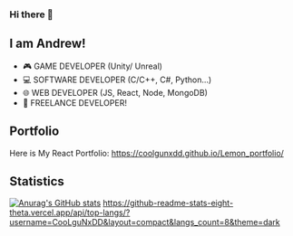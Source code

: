 ### Hi there 👋

## I am Andrew!

- 🎮 GAME DEVELOPER (Unity/ Unreal)
- 💻 SOFTWARE DEVELOPER (C/C++, C#, Python...)
- 🌐 WEB DEVELOPER (JS, React, Node, MongoDB)
- 🙌 FREELANCE DEVELOPER!

## Portfolio
Here is My React Portfolio: https://coolgunxdd.github.io/Lemon_portfolio/ 

## Statistics
[![Anurag's GitHub stats](https://github-readme-stats.vercel.app/api?username=CooLguNxDD&theme=dark)](https://github.com/anuraghazra/github-readme-stats)
https://github-readme-stats-eight-theta.vercel.app/api/top-langs/?username=CooLguNxDD&layout=compact&langs_count=8&theme=dark


<!--
**CooLguNxDD/CooLguNxDD** is a ✨ _special_ ✨ repository because its `README.md` (this file) appears on your GitHub profile.

Here are some ideas to get you started:

- 🔭 I’m currently working on ...
- 🌱 I’m currently learning ...
- 👯 I’m looking to collaborate on ...
- 🤔 I’m looking for help with ...
- 💬 Ask me about ...
- 📫 How to reach me: ...
- 😄 Pronouns: ...
- ⚡ Fun fact: ...
-->
